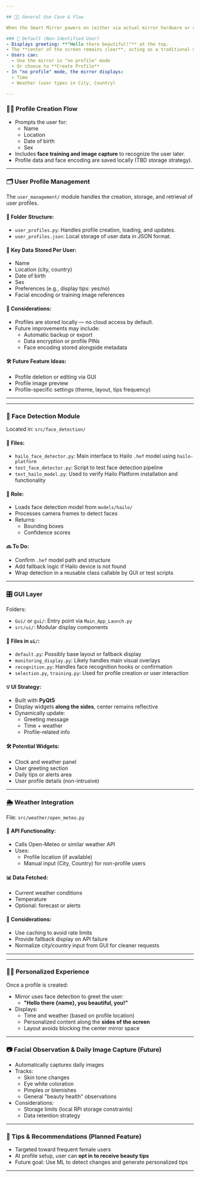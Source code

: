 ```yaml
---

## 🧑‍🎨 General Use Case & Flow

When the Smart Mirror powers on (either via actual mirror hardware or a touchscreen device), it launches the main app.

### 👋 Default (Non-Identified User)
- Displays greeting: **"Hello there beautiful!"** at the top.
- The **center of the screen remains clear**, acting as a traditional mirror.
- Users can:
  - Use the mirror in "no profile" mode
  - Or choose to **Create Profile**
- In "no profile" mode, the mirror displays:
  - Time
  - Weather (user types in City, Country)

---
```


### 🧑‍💼 Profile Creation Flow
- Prompts the user for:
  - Name
  - Location
  - Date of birth
  - Sex
- Includes **face training and image capture** to recognize the user later.
- Profile data and face encoding are saved locally (TBD storage strategy).

---

### 🗂️ User Profile Management

The `user_management/` module handles the creation, storage, and retrieval of user profiles.

#### 📁 Folder Structure:
- `user_profiles.py`: Handles profile creation, loading, and updates.
- `user_profiles.json`: Local storage of user data in JSON format.

#### 🧩 Key Data Stored Per User:
- Name
- Location (city, country)
- Date of birth
- Sex
- Preferences (e.g., display tips: yes/no)
- Facial encoding or training image references

#### 🔐 Considerations:
- Profiles are stored locally — no cloud access by default.
- Future improvements may include:
  - Automatic backup or export
  - Data encryption or profile PINs
  - Face encoding stored alongside metadata

#### 🛠 Future Feature Ideas:
- Profile deletion or editing via GUI
- Profile image preview
- Profile-specific settings (theme, layout, tips frequency)

---

---

### 🧠 Face Detection Module

Located in: `src/face_detection/`

#### 📁 Files:
- `hailo_face_detector.py`: Main interface to Hailo `.hef` model using `hailo-platform`
- `test_face_detector.py`: Script to test face detection pipeline
- `test_hailo_model.py`: Used to verify Hailo Platform installation and functionality

#### 🧩 Role:
- Loads face detection model from `models/hailo/`
- Processes camera frames to detect faces
- Returns:
  - Bounding boxes
  - Confidence scores

#### 🔜 To Do:
- Confirm `.hef` model path and structure
- Add fallback logic if Hailo device is not found
- Wrap detection in a reusable class callable by GUI or test scripts

---

### 🎛️ GUI Layer

Folders:  
- `Gui/` or `gui/`: Entry point via `Main_App_Launch.py`  
- `src/ui/`: Modular display components

#### 📁 Files in `ui/`:
- `default.py`: Possibly base layout or fallback display
- `monitoring_display.py`: Likely handles main visual overlays
- `recognition.py`: Handles face recognition hooks or confirmation
- `selection.py`, `training.py`: Used for profile creation or user interaction

#### 💡 UI Strategy:
- Built with **PyQt5**
- Display widgets **along the sides**, center remains reflective
- Dynamically update:
  - Greeting message
  - Time + weather
  - Profile-related info

#### 🛠 Potential Widgets:
- Clock and weather panel
- User greeting section
- Daily tips or alerts area
- User profile details (non-intrusive)

---

### 🌦️ Weather Integration

File: `src/weather/open_meteo.py`

#### 🔌 API Functionality:
- Calls Open-Meteo or similar weather API
- Uses:
  - Profile location (if available)
  - Manual input (City, Country) for non-profile users

#### 📊 Data Fetched:
- Current weather conditions
- Temperature
- Optional: forecast or alerts

#### 🔐 Considerations:
- Use caching to avoid rate limits
- Provide fallback display on API failure
- Normalize city/country input from GUI for cleaner requests

---

---

### 🧑‍🏫 Personalized Experience
Once a profile is created:
- Mirror uses face detection to greet the user:
  - **"Hello there {name}, you beautiful, you!"**
- Displays:
  - Time and weather (based on profile location)
  - Personalized content along the **sides of the screen**
  - Layout avoids blocking the center mirror space

---

### 📷 Facial Observation & Daily Image Capture (Future)
- Automatically captures daily images
- Tracks:
  - Skin tone changes
  - Eye white coloration
  - Pimples or blemishes
  - General "beauty health" observations
- Considerations:
  - Storage limits (local RPi storage constraints)
  - Data retention strategy

---

### 💄 Tips & Recommendations (Planned Feature)
- Targeted toward frequent female users
- At profile setup, user can **opt in to receive beauty tips**
- Future goal: Use ML to detect changes and generate personalized tips

---
